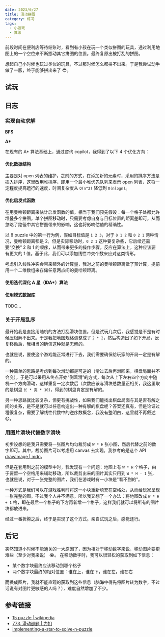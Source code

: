 ```yaml
---
date: 2023/6/27
title: 滑动拼图
category: 练习
tags:
  - 小游戏
  - 算法
---
```


前段时间在便利店等待结账时，看到有小孩在玩一个类似拼图的玩具，通过利用地图上的一个空位来不断挪动其它拼图的位置，最终复原出被打乱的拼图。

想起自己小时候也玩过类似的玩具，不过那时候怎么都拼不出来。于是我尝试动手做了一版，终于能够拼出来了 😎。

## 试玩

## 日志

### 实现自动求解

**BFS**

**A\***

在现有的 A\* 算法基础上，通过咨询 copilot，我得到了以下 4 个优化方向：

#### 优化数据结构

主要是对 open 列表的维护，之前的方式，在添加新的元素时，采用的排序方法是插入排序，这里改用堆排序，即用一个最小堆优先队列来表示 open 列表，这将一定程度提高运行的速度，时间复杂度从 `O(n^2)` 降低到 `O(nlogn)`。

#### 优化启发式函数

在用曼哈顿距离来估计启发函数的值，相当于我们预先假设：每一个格子处都允许堆叠多个拼图，单个拼图移动时，只需要考虑自身与目标位置的距离差即可，从而忽略了路径中其它拼图带来的影响，这也将影响估值的精确性。

以 8 puzzle 中的第一行为例，假如目标值是 `1 2 3`，对于 `0 1 2` 和 `0 2 1` 两种情况，曼哈顿距离都是 2，但是实际移动时，`0 2 1` 这种要复杂些，它后续还需要“交换” 2 和 1 的顺序，从而带来更多的操作步骤。反应在算法上，这种应该要有更大的 f 值。基于此，我们可以添加线性冲突个数来应对这类情形。

考虑引入线性冲突会带来额外的计算量，我对之前的曼哈顿距离做了预计算，提前用一个二维数组来存储任意两点间的曼哈顿距离。

#### 使用迭代深化 A 星（IDA\*）算法

#### 使用模式数据库

TODO...

### 关于开局乱序

最开始我是直接用随机的方法打乱滑块位置，但是试玩几次后，我感觉是不是有时候压根解不出来。于是我把地图规格调整成了 `2 * 2`，然后构造出了如下开局，反复移动后，我相当的确信这种就是无解的。

也就是说，要使这个游戏能正常进行下去，我们需要确保给玩家的开局一定是有解的。

一种简单的思路是考虑到每次滑动都是可逆的（滑过去后再滑回来，棋盘局面并不会变），于是可以采用从终点开始“倒着滑”的方式，每次从上下左右四个方向中随机一个方向滑动，这样重复一定次数后（次数应该与滑块总数量正相关，我这里取的是棋盘 `长 * 宽 * 10`），得到的棋盘肯定是有解的。

另一种思路就比较复杂，但更有挑战性，如果我们能找出棋盘局面与其是否有解之间的关系，是不是就可以任意构造出一种有解的棋盘呢？答案还真有，但是论证过程很复杂，需要了解线性代数中的逆序数概念，我没有整明白，这里就不再叙述 😞。

### 用图片滑块代替数字滑块

初步设想的是我只需要将一张图片均匀裁剪成 `W * H` 张小图，然后代替之前的数字即可。其中，裁剪图片可以考虑用 canvas 去实现，我参考的是这个 API [drawImage | mdn](https://developer.mozilla.org/zh-CN/docs/Web/API/CanvasRenderingContext2D/drawImage)。

但是在套用到之前的模型中时，我发现有一个问题：地图上有 `W * H` 个格子，由于要留一个空格用来辅助移动，所以裁剪出来的图片其实只用到 `W * H - 1` 张，也就是说，对于一张完整的图片，我们在游戏时有一小块是"看不到的"。

一种方式是我们可以在游戏胜利时将这一小块重新填充在空格处，从而给玩家呈现一张完整的图。不过我个人并不满意，所以我又想了一个办法：将地图改成 `W * H + 1` 格，即在最后一个格子的下方再新增一个格子，这样我们就可以将所有的图片块都放进来。

经过一番折腾之后，终于是实现了这个方式。亲自试玩之后，感觉还行。

## 后记

突然知道小时候不能通关的一大原因了，因为相对于移动数字来说，移动图片要更难些（至少对我来说） 😭。
在移动数字时，我可以很轻松的获取到如下信息：

- 某个数字块最终应该移动到哪个格子
- 两个数字块最终的相对位置：谁在上，谁在下，谁在左，谁在右

而换成图片，我就不能直观的获取到这些信息（脑海中得先将图片转为数字，不过话说有对图片更敏感的人吗？），难度自然增加了不少。

## 参考链接

- [15 puzzle | wikipedia](https://en.wikipedia.org/wiki/15_Puzzle)
- [773. 滑动谜题 | 力扣](https://leetcode.cn/problems/sliding-puzzle/)
- [implementing-a-star-to-solve-n-puzzle](https://algorithmsinsight.wordpress.com/graph-theory-2/a-star-in-general/implementing-a-star-to-solve-n-puzzle/)
